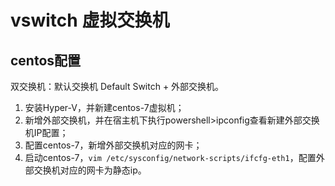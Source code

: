 # vswitch 虚拟交换机
## centos配置
双交换机：默认交换机 Default Switch + 外部交换机。
1. 安装Hyper-V，并新建centos-7虚拟机；
2. 新增外部交换机，并在宿主机下执行powershell>ipconfig查看新建外部交换机IP配置；
3. 配置centos-7，新增外部交换机对应的网卡；
4. 启动centos-7，`vim /etc/sysconfig/network-scripts/ifcfg-eth1`，配置外部交换机对应的网卡为静态ip。
